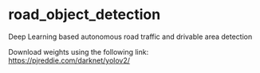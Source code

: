 # road_object_detection


Deep Learning based autonomous road traffic and drivable area detection


Download weights using the following link:
https://pjreddie.com/darknet/yolov2/
